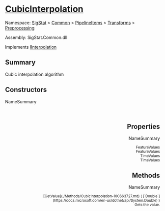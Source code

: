 # [CubicInterpolation](./CubicInterpolation.md)

Namespace: [SigStat]() > [Common](./../../../README.md) > [PipelineItems]() > [Transforms]() > [Preprocessing](./README.md)

Assembly: SigStat.Common.dll

Implements [IInterpolation](./IInterpolation.md)

## Summary
Cubic interpolation algorithm

## Constructors

NameSummary

<div style="text-align: right"><sub></sub></ div ><div style="text-align: right"><sub></sub></ div ><br>


## Properties

NameSummary

<div style="text-align: right"><sub>FeatureValues</sub></ div ><div style="text-align: right"><sub>FeatureValues</sub></ div ><br>
<div style="text-align: right"><sub>TimeValues</sub></ div ><div style="text-align: right"><sub>TimeValues</sub></ div ><br>


## Methods

NameSummary

<div style="text-align: right"><sub>[GetValue](./Methods/CubicInterpolation-100663727.md) ( [`Double`](https://docs.microsoft.com/en-us/dotnet/api/System.Double) )</sub></ div ><div style="text-align: right"><sub>Gets the value.</sub></ div ><br>


